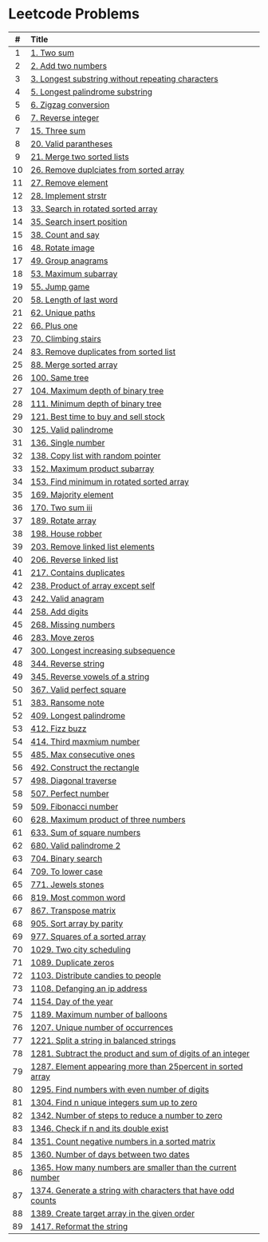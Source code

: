 # Leetcode Problems

  | # | Title |
  | :---: | :--- |
   1 | [1. Two sum](https://github.com/ashishdotme/code.ashish.me/blob/master/leetcode/001-two-sum.js) |
 2 | [2. Add two numbers](https://github.com/ashishdotme/code.ashish.me/blob/master/leetcode/002-add-two-numbers.js) |
 3 | [3. Longest substring without repeating characters](https://github.com/ashishdotme/code.ashish.me/blob/master/leetcode/003-longest-substring-without-repeating-characters.js) |
 4 | [5. Longest palindrome substring](https://github.com/ashishdotme/code.ashish.me/blob/master/leetcode/005-longest-palindrome-substring.js) |
 5 | [6. Zigzag conversion](https://github.com/ashishdotme/code.ashish.me/blob/master/leetcode/006-zigzag-conversion.js) |
 6 | [7. Reverse integer](https://github.com/ashishdotme/code.ashish.me/blob/master/leetcode/007-reverse-integer.js) |
 7 | [15. Three sum](https://github.com/ashishdotme/code.ashish.me/blob/master/leetcode/015-three-sum.js) |
 8 | [20. Valid parantheses](https://github.com/ashishdotme/code.ashish.me/blob/master/leetcode/020-valid-parantheses.js) |
 9 | [21. Merge two sorted lists](https://github.com/ashishdotme/code.ashish.me/blob/master/leetcode/021-merge-two-sorted-lists.js) |
 10 | [26. Remove duplciates from sorted array](https://github.com/ashishdotme/code.ashish.me/blob/master/leetcode/026-remove-duplciates-from-sorted-array.js) |
 11 | [27. Remove element](https://github.com/ashishdotme/code.ashish.me/blob/master/leetcode/027-remove-element.js) |
 12 | [28. Implement strstr](https://github.com/ashishdotme/code.ashish.me/blob/master/leetcode/028-implement-strstr.js) |
 13 | [33. Search in rotated sorted array](https://github.com/ashishdotme/code.ashish.me/blob/master/leetcode/033-search-in-rotated-sorted-array.js) |
 14 | [35. Search insert position](https://github.com/ashishdotme/code.ashish.me/blob/master/leetcode/035-search-insert-position.js) |
 15 | [38. Count and say](https://github.com/ashishdotme/code.ashish.me/blob/master/leetcode/038-count-and-say.js) |
 16 | [48. Rotate image](https://github.com/ashishdotme/code.ashish.me/blob/master/leetcode/048-rotate-image.js) |
 17 | [49. Group anagrams](https://github.com/ashishdotme/code.ashish.me/blob/master/leetcode/049-group-anagrams.js) |
 18 | [53. Maximum subarray](https://github.com/ashishdotme/code.ashish.me/blob/master/leetcode/053-maximum-subarray.js) |
 19 | [55. Jump game](https://github.com/ashishdotme/code.ashish.me/blob/master/leetcode/055-jump-game.js) |
 20 | [58. Length of last word](https://github.com/ashishdotme/code.ashish.me/blob/master/leetcode/058-length-of-last-word.js) |
 21 | [62. Unique paths](https://github.com/ashishdotme/code.ashish.me/blob/master/leetcode/062-unique-paths.js) |
 22 | [66. Plus one](https://github.com/ashishdotme/code.ashish.me/blob/master/leetcode/066-plus-one.js) |
 23 | [70. Climbing stairs](https://github.com/ashishdotme/code.ashish.me/blob/master/leetcode/070-climbing-stairs.js) |
 24 | [83. Remove duplicates from sorted list](https://github.com/ashishdotme/code.ashish.me/blob/master/leetcode/083-remove-duplicates-from-sorted-list.js) |
 25 | [88. Merge sorted array](https://github.com/ashishdotme/code.ashish.me/blob/master/leetcode/088-merge-sorted-array.js) |
 26 | [100. Same tree](https://github.com/ashishdotme/code.ashish.me/blob/master/leetcode/100-same-tree.js) |
 27 | [104. Maximum depth of binary tree](https://github.com/ashishdotme/code.ashish.me/blob/master/leetcode/104-maximum-depth-of-binary-tree.js) |
 28 | [111. Minimum depth of binary tree](https://github.com/ashishdotme/code.ashish.me/blob/master/leetcode/111-minimum-depth-of-binary-tree.js) |
 29 | [121. Best time to buy and sell stock](https://github.com/ashishdotme/code.ashish.me/blob/master/leetcode/121-best-time-to-buy-and-sell-stock.js) |
 30 | [125. Valid palindrome](https://github.com/ashishdotme/code.ashish.me/blob/master/leetcode/125-valid-palindrome.js) |
 31 | [136. Single number](https://github.com/ashishdotme/code.ashish.me/blob/master/leetcode/136-single-number.js) |
 32 | [138. Copy list with random pointer](https://github.com/ashishdotme/code.ashish.me/blob/master/leetcode/138-copy-list-with-random-pointer.js) |
 33 | [152. Maximum product subarray](https://github.com/ashishdotme/code.ashish.me/blob/master/leetcode/152-maximum-product-subarray.js) |
 34 | [153. Find minimum in rotated sorted array](https://github.com/ashishdotme/code.ashish.me/blob/master/leetcode/153-find-minimum-in-rotated-sorted-array.js) |
 35 | [169. Majority element](https://github.com/ashishdotme/code.ashish.me/blob/master/leetcode/169-majority-element.js) |
 36 | [170. Two sum iii](https://github.com/ashishdotme/code.ashish.me/blob/master/leetcode/170-two-sum-iii.js) |
 37 | [189. Rotate array](https://github.com/ashishdotme/code.ashish.me/blob/master/leetcode/189-rotate-array.js) |
 38 | [198. House robber](https://github.com/ashishdotme/code.ashish.me/blob/master/leetcode/198-house-robber.js) |
 39 | [203. Remove linked list elements](https://github.com/ashishdotme/code.ashish.me/blob/master/leetcode/203-remove-linked-list-elements.js) |
 40 | [206. Reverse linked list](https://github.com/ashishdotme/code.ashish.me/blob/master/leetcode/206-reverse-linked-list.js) |
 41 | [217. Contains duplicates](https://github.com/ashishdotme/code.ashish.me/blob/master/leetcode/217-contains-duplicates.js) |
 42 | [238. Product of array except self](https://github.com/ashishdotme/code.ashish.me/blob/master/leetcode/238-product-of-array-except-self.js) |
 43 | [242. Valid anagram](https://github.com/ashishdotme/code.ashish.me/blob/master/leetcode/242-valid-anagram.js) |
 44 | [258. Add digits](https://github.com/ashishdotme/code.ashish.me/blob/master/leetcode/258-add-digits.js) |
 45 | [268. Missing numbers](https://github.com/ashishdotme/code.ashish.me/blob/master/leetcode/268-missing-numbers.js) |
 46 | [283. Move zeros](https://github.com/ashishdotme/code.ashish.me/blob/master/leetcode/283-move-zeros.js) |
 47 | [300. Longest increasing subsequence](https://github.com/ashishdotme/code.ashish.me/blob/master/leetcode/300-longest-increasing-subsequence.js) |
 48 | [344. Reverse string](https://github.com/ashishdotme/code.ashish.me/blob/master/leetcode/344-reverse-string.js) |
 49 | [345. Reverse vowels of a string](https://github.com/ashishdotme/code.ashish.me/blob/master/leetcode/345-reverse-vowels-of-a-string.js) |
 50 | [367. Valid perfect square](https://github.com/ashishdotme/code.ashish.me/blob/master/leetcode/367-valid-perfect-square.js) |
 51 | [383. Ransome note](https://github.com/ashishdotme/code.ashish.me/blob/master/leetcode/383-ransome-note.js) |
 52 | [409. Longest palindrome](https://github.com/ashishdotme/code.ashish.me/blob/master/leetcode/409-longest-palindrome.js) |
 53 | [412. Fizz buzz](https://github.com/ashishdotme/code.ashish.me/blob/master/leetcode/412-fizz-buzz.js) |
 54 | [414. Third maxmium number](https://github.com/ashishdotme/code.ashish.me/blob/master/leetcode/414-third-maxmium-number.js) |
 55 | [485. Max consecutive ones](https://github.com/ashishdotme/code.ashish.me/blob/master/leetcode/485-max-consecutive-ones.js) |
 56 | [492. Construct the rectangle](https://github.com/ashishdotme/code.ashish.me/blob/master/leetcode/492-construct-the-rectangle.js) |
 57 | [498. Diagonal traverse](https://github.com/ashishdotme/code.ashish.me/blob/master/leetcode/498-diagonal-traverse.js) |
 58 | [507. Perfect number](https://github.com/ashishdotme/code.ashish.me/blob/master/leetcode/507-perfect-number.js) |
 59 | [509. Fibonacci number](https://github.com/ashishdotme/code.ashish.me/blob/master/leetcode/509-fibonacci-number.js) |
 60 | [628. Maximum product of three numbers](https://github.com/ashishdotme/code.ashish.me/blob/master/leetcode/628-maximum-product-of-three-numbers.js) |
 61 | [633. Sum of square numbers](https://github.com/ashishdotme/code.ashish.me/blob/master/leetcode/633-sum-of-square-numbers.js) |
 62 | [680. Valid palindrome 2](https://github.com/ashishdotme/code.ashish.me/blob/master/leetcode/680-valid-palindrome-2.js) |
 63 | [704. Binary search](https://github.com/ashishdotme/code.ashish.me/blob/master/leetcode/704-binary-search.js) |
 64 | [709. To lower case](https://github.com/ashishdotme/code.ashish.me/blob/master/leetcode/709-to-lower-case.js) |
 65 | [771. Jewels stones](https://github.com/ashishdotme/code.ashish.me/blob/master/leetcode/771-jewels-stones.js) |
 66 | [819. Most common word](https://github.com/ashishdotme/code.ashish.me/blob/master/leetcode/819-most-common-word.js) |
 67 | [867. Transpose matrix](https://github.com/ashishdotme/code.ashish.me/blob/master/leetcode/867-transpose-matrix.js) |
 68 | [905. Sort array by parity](https://github.com/ashishdotme/code.ashish.me/blob/master/leetcode/905-sort-array-by-parity.js) |
 69 | [977. Squares of a sorted array](https://github.com/ashishdotme/code.ashish.me/blob/master/leetcode/977-squares-of-a-sorted-array.js) |
 70 | [1029. Two city scheduling](https://github.com/ashishdotme/code.ashish.me/blob/master/leetcode/1029-two-city-scheduling.js) |
 71 | [1089. Duplicate zeros](https://github.com/ashishdotme/code.ashish.me/blob/master/leetcode/1089-duplicate-zeros.js) |
 72 | [1103. Distribute candies to people](https://github.com/ashishdotme/code.ashish.me/blob/master/leetcode/1103-distribute-candies-to-people.js) |
 73 | [1108. Defanging an ip address](https://github.com/ashishdotme/code.ashish.me/blob/master/leetcode/1108-defanging-an-ip-address.js) |
 74 | [1154. Day of the year](https://github.com/ashishdotme/code.ashish.me/blob/master/leetcode/1154-day-of-the-year.js) |
 75 | [1189. Maximum number of balloons](https://github.com/ashishdotme/code.ashish.me/blob/master/leetcode/1189-maximum-number-of-balloons.js) |
 76 | [1207. Unique number of occurrences](https://github.com/ashishdotme/code.ashish.me/blob/master/leetcode/1207-unique-number-of-occurrences.js) |
 77 | [1221. Split a string in balanced strings](https://github.com/ashishdotme/code.ashish.me/blob/master/leetcode/1221-split-a-string-in-balanced-strings.js) |
 78 | [1281. Subtract the product and sum of digits of an integer](https://github.com/ashishdotme/code.ashish.me/blob/master/leetcode/1281-subtract-the-product-and-sum-of-digits-of-an-integer.js) |
 79 | [1287. Element appearing more than 25percent in sorted array](https://github.com/ashishdotme/code.ashish.me/blob/master/leetcode/1287-element-appearing-more-than-25percent-in-sorted-array.js) |
 80 | [1295. Find numbers with even number of digits](https://github.com/ashishdotme/code.ashish.me/blob/master/leetcode/1295-find-numbers-with-even-number-of-digits.js) |
 81 | [1304. Find n unique integers sum up to zero](https://github.com/ashishdotme/code.ashish.me/blob/master/leetcode/1304-find-n-unique-integers-sum-up-to-zero.js) |
 82 | [1342. Number of steps to reduce a number to zero](https://github.com/ashishdotme/code.ashish.me/blob/master/leetcode/1342-number-of-steps-to-reduce-a-number-to-zero.js) |
 83 | [1346. Check if n and its double exist](https://github.com/ashishdotme/code.ashish.me/blob/master/leetcode/1346-check-if-n-and-its-double-exist.js) |
 84 | [1351. Count negative numbers in a sorted matrix](https://github.com/ashishdotme/code.ashish.me/blob/master/leetcode/1351-count-negative-numbers-in-a-sorted-matrix.js) |
 85 | [1360. Number of days between two dates](https://github.com/ashishdotme/code.ashish.me/blob/master/leetcode/1360-number-of-days-between-two-dates.js) |
 86 | [1365. How many numbers are smaller than the current number](https://github.com/ashishdotme/code.ashish.me/blob/master/leetcode/1365-how-many-numbers-are-smaller-than-the-current-number.js) |
 87 | [1374. Generate a string with characters that have odd counts](https://github.com/ashishdotme/code.ashish.me/blob/master/leetcode/1374-generate-a-string-with-characters-that-have-odd-counts.js) |
 88 | [1389. Create target array in the given order](https://github.com/ashishdotme/code.ashish.me/blob/master/leetcode/1389-create-target-array-in-the-given-order.js) |
 89 | [1417. Reformat the string](https://github.com/ashishdotme/code.ashish.me/blob/master/leetcode/1417-reformat-the-string.js) |
